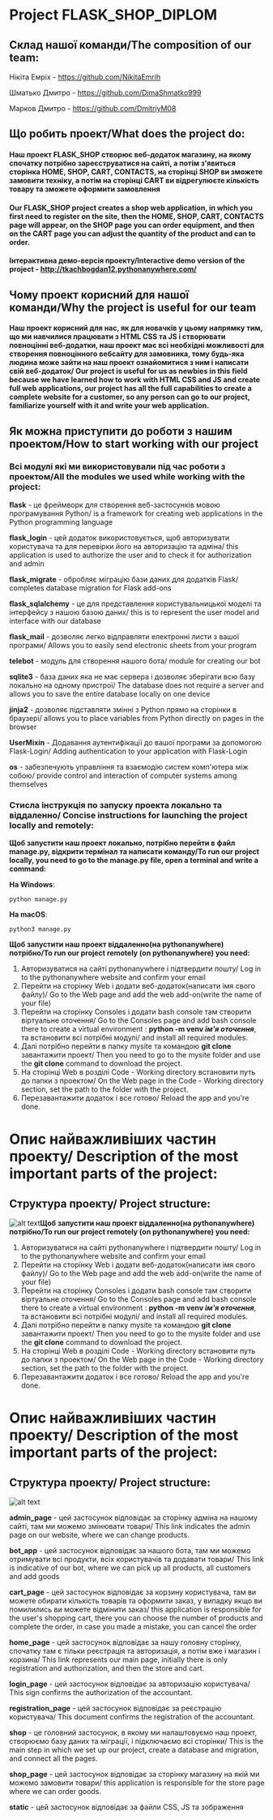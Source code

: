 # Project FLASK_SHOP_DIPLOM

## Склад нашої команди/The composition of our team:


Нікіта Емріх - https://github.com/NikitaEmrih

Шматько Дмитро - https://github.com/DimaShmatko999

Марков Дмитро - https://github.com/DmitriyM08

## Що робить проект/What does the project do:

#### Наш проект FLASK_SHOP створює веб-додаток магазину, на якому спочатку потрібно зареєструватися на сайті, а потім з'явиться сторінка HOME, SHOP, CART, CONTACTS, на сторінці SHOP ви зможете замовити техніку, а потім на сторінці CART ви відрегулюєте кількість товару та зможете оформити замовлення
#### Our FLASK_SHOP project creates a shop web application, in which you first need to register on the site, then the HOME, SHOP, CART, CONTACTS page will appear, on the SHOP page you can order equipment, and then on the CART page you can adjust the quantity of the product and can to order.

#### Інтерактивна демо-версія проекту/Interactive demo version of the project - http://tkachbogdan12.pythonanywhere.com/

## Чому проект корисний для нашої команди/Why the project is useful for our team

#### Наш проект корисний для нас, як для новачків у цьому напрямку тим, що ми навчилися працювати з HTML CSS та JS і створювати повноцінні веб-додатки, наш проект має всі необхідні можливості для створення повноцінного вебсайту для замовника, тому будь-яка людина може зайти на наш проект ознайомитися з ним і написати свій веб-додаток/ Our project is useful for us as newbies in this field because we have learned how to work with HTML CSS and JS and create full web applications, our project has all the full capabilities to create a complete website for a customer, so any person can go to our project, familiarize yourself with it and write your web application.

## Як можна приступити до роботи з нашим проектом/How to start working with our project

### Всі модулі які ми використовували під час роботи з проектом/All the modules we used while working with the project:

**flask** - це фреймворк для створення веб-застосунків мовою програмування Python/ is a framework for creating web applications in the Python programming language

**flask_login** - цей додаток використовується, щоб авторизувати користувача та для перевірки його на авторизацію та адміна/ this application is used to authorize the user and to check it for authorization and admin

**flask_migrate** - обробляє міграцію бази даних для додатків Flask/ completes database migration for Flask add-ons

**flask_sqlalchemy** - це для представлення користувальницької моделі та інтерфейсу з нашою базою даних/ this is to represent the user model and interface with our database

**flask_mail** - дозволяє легко відправляти електронні листи з вашої програми/ Allows you to easily send electronic sheets from your program

**telebot** - модуль для створення нашого бота/
module for creating our bot

**sqlite3** - база даних яка не має сервера і дозволяє зберігати всю базу локально на одному пристрої/ The database does not require a server and allows you to save the entire database locally on one device

**jinja2** - дозволяє підставляти змінні з Python прямо на сторінки в браузері/ allows you to place variables from Python directly on pages in the browser

**UserMixin** - Додавання аутентифікації до вашої програми за допомогою Flask-Login/ Adding authentication to your application with Flask-Login

**os** - забезпечують управління та взаємодію систем комп'ютера між собою/ provide control and interaction of computer systems among themselves

### Стисла інструкція по запуску проекта локально та віддаленно/ Concise instructions for launching the project locally and remotely:

**Щоб запустити наш проект локально, потрібно перейти в файл manage.py, відкрити термінал та написати команду/To run our project locally, you need to go to the manage.py file, open a terminal and write a command:**

**На Windows**:

    python manage.py

**На macOS**:

    python3 manage.py

**Щоб запустити наш проект віддаленно(на pythonanywhere) потрібно/To run our project remotely (on pythonanywhere) you need:**

1. Авторизуватися на сайті pythonanywhere і підтвердити пошту/ Log in to the pythonanywhere website and confirm your email
2. Перейти на сторінку Web і додати веб-додаток(написати імя свого файлу)/ Go to the Web page and add the web add-on(write the name of your file)
3. Перейти на сторінку Consoles і додати bash console там створити віртуальне оточення/ Go to the Consoles page and add bash console there to create a virtual environment : **python -m venv _ім'я оточення_**, та встановити всі потрібні модулі/ and install all required modules.
4. Далі потрібно перейти в папку mysite та командою **git clone** завантажити проект/ Then you need to go to the mysite folder and use the **git clone** command to download the project.
5. На сторінці Web в розділі Code - Working directory встановити путь до папки з проектом/ On the Web page in the Code - Working directory section, set the path to the folder with the project.
6. Перезавантажити додаток і все готово/ Reload the app and you're done.

# Опис найважливіших частин проекту/ Description of the most important parts of the project:

## Структура проекту/ Project structure:

![alt text](https://github.com/Bogdantkach12/Flask_Shop/blob/main/Flask_Shop/static/registration_page/image/Screenshot_18.png "Structure of project")**Щоб запустити наш проект віддаленно(на pythonanywhere) потрібно/To run our project remotely (on pythonanywhere) you need:**

1. Авторизуватися на сайті pythonanywhere і підтвердити пошту/ Log in to the pythonanywhere website and confirm your email
2. Перейти на сторінку Web і додати веб-додаток(написати імя свого файлу)/ Go to the Web page and add the web add-on(write the name of your file)
3. Перейти на сторінку Consoles і додати bash console там створити віртуальне оточення/ Go to the Consoles page and add bash console there to create a virtual environment : **python -m venv _ім'я оточення_**, та встановити всі потрібні модулі/ and install all required modules.
4. Далі потрібно перейти в папку mysite та командою **git clone** завантажити проект/ Then you need to go to the mysite folder and use the **git clone** command to download the project.
5. На сторінці Web в розділі Code - Working directory встановити путь до папки з проектом/ On the Web page in the Code - Working directory section, set the path to the folder with the project.
6. Перезавантажити додаток і все готово/ Reload the app and you're done.

# Опис найважливіших частин проекту/ Description of the most important parts of the project:

## Структура проекту/ Project structure:

![alt text](https://github.com/Bogdantkach12/Flask_Shop/blob/main/Flask_Shop/static/registration_page/image/Screenshot_18.png "Structure of project")

**admin_page** - цей застосунок відповідає за сторінку адміна на нашому сайті, там ми можемо змінювати товари/ This link indicates the admin page on our website, where we can change products.

**bot_app** - цей застосунок відповідає за нашого бота, там ми можемо отримувати всі продукти, всіх користувачів та додавати товари/ This link is indicative of our bot, where we can pick up all products, all customers and add goods

**cart_page** - цей застосунок відповідає за корзину користувача, там ви можете обирати кількість товарів та оформити заказ, у випадку якщо ви помилились ви можете відмінити заказ/ this application is responsible for the user's shopping cart, there you can choose the number of products and complete the order, in case you made a mistake, you can cancel the order

**home_page** - цей застосунок відповідає за нашу головну сторінку, спочатку там є тільки реєстрація та авторизація, а потім вже і магазин і корзина/ This link represents our main page, initially there is only registration and authorization, and then the store and cart.

**login_page** - цей застосунок відповідає за авторизацію користувача/ This sign confirms the authorization of the accountant.

**registration_page** - цей застосунок відповідає за реєстрацію користувача/ This document confirms the registration of the accountant.

**shop** - це головний застосунок, в якому ми налаштовуємо наш проект, створюємо базу даних та міграції, і підключаємо всі сторінки/ This is the main step in which we set up our project, create a database and migration, and connect all the pages.

**shop_page** - цей застосунок відповідає за сторінку магазину на якій ми можемо замовити товари/ this application is responsible for the store page where we can order goods.

**static** - цей застосунок відповідає за файли CSS, JS та зображення
